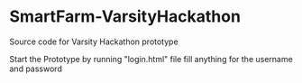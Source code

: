 # SmartFarm-VarsityHackathon
Source code for Varsity Hackathon prototype

Start the Prototype by running  "login.html" file 
fill anything for the username and password
